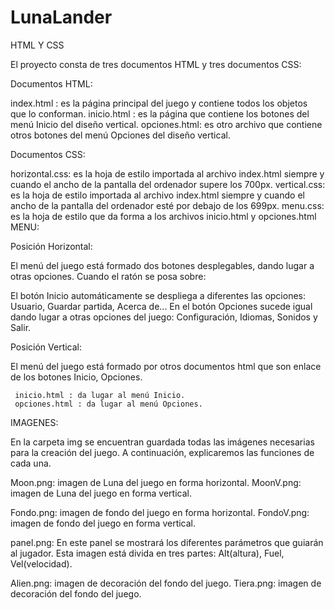 # LunaLander
HTML Y CSS

El proyecto consta de tres documentos HTML y tres documentos CSS:

Documentos HTML:

  index.html : es la página principal del juego y contiene todos los objetos que lo conforman.
  inicio.html : es la página que contiene los botones del menú Inicio del diseño vertical.
  opciones.html: es otro archivo que contiene otros botones del menú Opciones del diseño vertical.

Documentos CSS:

 horizontal.css: es la hoja de estilo importada al archivo index.html siempre y cuando el ancho de la pantalla del ordenador supere los 700px.
  vertical.css: es la hoja de estilo importada al archivo index.html siempre y cuando el ancho de la pantalla del ordenador esté por debajo de los 699px.
  menu.css: es la hoja de estilo que da forma a los archivos inicio.html y opciones.html
MENU:

Posición Horizontal:

El menú del juego está formado dos botones desplegables, dando lugar a otras opciones. Cuando el ratón se posa sobre:

El botón Inicio automáticamente se despliega a diferentes las opciones: Usuario, Guardar partida, Acerca de... En el botón Opciones sucede igual dando lugar a otras opciones del juego: Configuración, Idiomas, Sonidos y Salir.

Posición Vertical:

El menú del juego está formado por otros documentos html que son enlace de los botones Inicio, Opciones.

     inicio.html : da lugar al menú Inicio.
     opciones.html : da lugar al menú Opciones.
IMAGENES:

En la carpeta img se encuentran guardada todas las imágenes necesarias para la creación del juego. A continuación, explicaremos las funciones de cada una.

 Moon.png: imagen de Luna del juego en forma horizontal.
  MoonV.png: imagen de Luna del juego en forma vertical.

  Fondo.png: imagen de fondo del juego en forma horizontal.
  FondoV.png: imagen de fondo del juego en forma vertical.

  panel.png: En este panel se mostrará los diferentes parámetros que guiarán al jugador.
             Esta imagen está divida en tres partes: Alt(altura), Fuel, Vel(velocidad).

  Alien.png: imagen de decoración del fondo del juego.
  Tiera.png:  imagen de decoración del fondo del juego.
